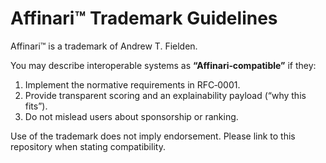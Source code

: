 # Affinari™ Trademark Guidelines

Affinari™ is a trademark of Andrew T. Fielden.

You may describe interoperable systems as **“Affinari‑compatible”** if they:
1. Implement the normative requirements in RFC‑0001.
2. Provide transparent scoring and an explainability payload (“why this fits”).
3. Do not mislead users about sponsorship or ranking.

Use of the trademark does not imply endorsement. Please link to this repository when stating compatibility.
